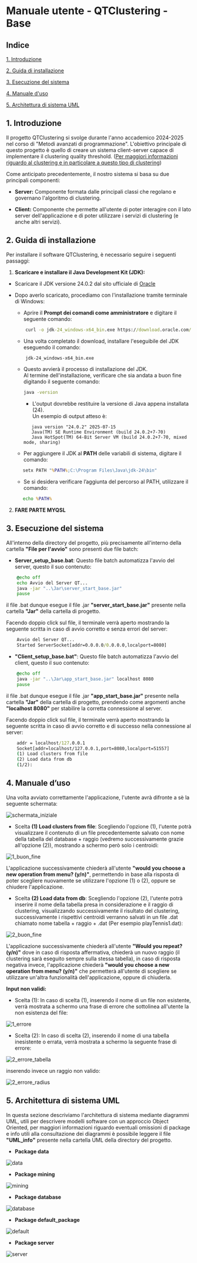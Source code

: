 # **Manuale utente - QTClustering - Base**

## **Indice**

[1. Introduzione](#1-introduzione)

[2. Guida di installazione](#2-guida-di-installazione)

[3. Esecuzione del sistema](#3-esecuzione-del-sistema)

[4. Manuale d'uso](#4-manuale-duso)

[5. Architettura di sistema UML](#5-architettura-di-sistema-uml)

## **1. Introduzione**

Il progetto QTClustering si svolge durante l'anno accademico 2024-2025 nel corso di "Metodi avanzati di programmazione".
L'obiettivo principale di questo progetto è quello di creare un sistema client-server capace di implementare il clustering quality threshold.
([Per maggiori informazioni riguardo al clustering e in particolare a questo tipo di clustering](https://it.wikipedia.org/wiki/Clustering))

Come anticipato precedentemente, il nostro sistema si basa su due principali componenti:
- **Server:** Componente formata dalle principali classi che regolano e governano l'algoritmo di clustering.

- **Client:** Componente che permette all'utente di poter interagire con il lato server dell'applicazione e di poter utilizzare i servizi di clustering (e anche altri servizi).

## **2. Guida di installazione**

Per installare il software QTClustering, è necessario seguire i seguenti passaggi:

1. **Scaricare e installare il Java Development Kit (JDK):**

- Scaricare il JDK versione 24.0.2 dal sito ufficiale di [Oracle](https://www.oracle.com/java/technologies/downloads/?er=221886)

- Dopo averlo scaricato, procediamo con l'installazione tramite terminale di Windows:
  
  - Aprire il **Prompt dei comandi come amministratore** e digitare il seguente comando:

   ```cmd
       curl -o jdk-24_windows-x64_bin.exe https://download.oracle.com/java/24/latest/jdk-24_windows-x64_bin.exe
   ```

  - Una volta completato il download, installare l'eseguibile del JDK eseguendo il comando:
   ```cmd
       jdk-24_windows-x64_bin.exe
   ```
  - Questo avvierà il processo di installazione del JDK.  
       Al termine dell'installazione, verificare che sia andata a buon fine digitando il seguente comando:
       ```cmd
       java -version
       ```
     - L'output dovrebbe restituire la versione di Java appena installata (24).  
       Un esempio di output atteso è:
    ```
       java version "24.0.2" 2025-07-15
       Java(TM) SE Runtime Environment (build 24.0.2+7-70)
       Java HotSpot(TM) 64-Bit Server VM (build 24.0.2+7-70, mixed mode, sharing)
    ```

   - Per aggiungere il JDK al **PATH** delle variabili di sistema, digitare il comando:
  ```cmd
     setx PATH "%PATH%;C:\Program Files\Java\jdk-24\bin"
  ```

   - Se si desidera verificare l’aggiunta del percorso al PATH, utilizzare il comando:
  ```cmd
     echo %PATH%
  ```

2. **FARE PARTE MYQSL**

## **3. Esecuzione del sistema**

All'interno della directory del progetto, più precisamente all'interno della cartella **"File per l'avvio"** sono presenti due file batch:

- **Server_setup_base.bat**: Questo file batch automatizza l'avvio del server, questo il suo contenuto:

```cmd
    @echo off
    echo Avvio del Server QT...
    java -jar "..\Jar\server_start_base.jar"
    pause
```
il file .bat dunque esegue il file .jar **"server_start_base.jar"** presente nella cartella **"Jar"** della cartella di progetto.

Facendo doppio click sul file, il terminale verrà aperto mostrando la seguente scritta in caso di avvio corretto e senza errori del server:

```cmd
    Avvio del Server QT...
    Started ServerSocket[addr=0.0.0.0/0.0.0.0,localport=8080]
```

- **"Client_setup_base.bat"**: Questo file batch automatizza l'avvio del client, questo il suo contenuto:

```cmd
    @echo off
    java -jar "..\Jar\app_start_base.jar" localhost 8080
    pause
```

il file .bat dunque esegue il file .jar **"app_start_base.jar"** presente nella cartella **"Jar"** della cartella di progetto, prendendo come argomenti anche **"localhost 8080"** per stabilire la corretta connessione al server.

Facendo doppio click sul file, il terminale verrà aperto mostrando la seguente scritta in caso di avvio corretto e di successo nella connessione al server:

```cmd
    addr = localhost/127.0.0.1
    Socket[addr=localhost/127.0.0.1,port=8080,localport=51557]
    (1) Load clusters from file
    (2) Load data from db
    (1/2):
```

## **4. Manuale d’uso**

Una volta avviato correttamente l'applicazione, l'utente avrà difronte a sè la seguente schermata:

![schermata_iniziale](./img%20docs/schermata_iniziale.png)

- Scelta **(1) Load clusters from file**:
    Scegliendo l'opzione (1), l'utente potrà visualizzare il contenuto di un file precedentemente salvato con nome della tabella del database + raggio (vedremo successivamente grazie all'opzione (2)), mostrando a schermo però solo i centroidi:

![1_buon_fine](./img%20docs/1_apertura_file.png)

L'applicazione successivamente chiederà all'utente **"would you choose a new operation from menu? (y/n)"**, permettendo in base alla risposta di poter scegliere nuovamente se utilizzare l'opzione (1) o (2), oppure se chiudere l'applicazione.

- Scelta **(2) Load data from db**:
    Scegliendo l'opzione (2), l'utente potrà inserire il nome della tabella presa in considerazione e il raggio di clustering, visualizzando successivamente il risultato del clustering, successivamente i rispettivi centroidi verranno salvati in un file .dat chiamato nome tabella + raggio + .dat (Per esempio playTennis1.dat):

![2_buon_fine](./img%20docs/2_raggio_valido.png)

L'applicazione successivamente chiederà all'utente **"Would you repeat?(y/n)"** dove in caso di risposta affermativa, chiederà un nuovo raggio (il clustering sarà eseguito sempre sulla stessa tabella), in caso di risposta negativa invece, l'applicazione chiederà **"would you choose a new operation from menu? (y/n)"** che permetterà all'utente di scegliere se utilizzare un'altra funzionalità dell'applicazione, oppure di chiuderla.

**Input non validi:**

- Scelta (1): In caso di scelta (1), inserendo il nome di un file non esistente, verrà mostrata a schermo una frase di errore che sottolinea all'utente la non esistenza del file:

![1_errore](./img%20docs/1_errore.png)

- Scelta (2): In caso di scelta (2), inserendo il nome di una tabella inesistente o errata, verrà mostrata a schermo la seguente frase di errore:

![2_errore_tabella](./img%20docs/2_errore_tabella.png)

inserendo invece un raggio non valido:

![2_errore_radius](./img%20docs/2_errore_raggio.png)

## **5. Architettura di sistema UML**

In questa sezione descriviamo l'architettura di sistema mediante diagrammi UML, utili per descrivere modelli software con un approccio Object Oriented, per maggiori informazioni riguardo eventuali omissioni di package e info utili alla consultazione dei diagrammi è possibile leggere il file **"UML_info"** presente nella cartella UML della directory del progetto.

- **Package data**

![data](./img%20docs/data.png)

- **Package mining**

![mining](./img%20docs/mining.png)

- **Package database**

![database](./img%20docs/database.png)

- **Package default_package**

![default](./img%20docs/default_package.png)

- **Package server**

![server](./img%20docs/server.png)










